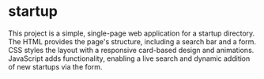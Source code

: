 # startup
This project is a simple, single-page web application for a startup directory. The HTML provides the page's structure, including a search bar and a form. CSS styles the layout with a responsive card-based design and animations. JavaScript adds functionality, enabling a live search and dynamic addition of new startups via the form.
